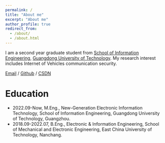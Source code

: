```yaml
---
permalink: /
title: "About me"
excerpt: "About me"
author_profile: true
redirect_from: 
  - /about/
  - /about.html
---
```


I am a second year graduate student from [School of Information Engineering](https://xxgcxy.gdut.edu.cn/), [Guangdong University of Technology](https://www.gdut.edu.cn/). My research interest includes Internet of Vehicles communication security.

[Email](mailto:1756256417@qq.com) / [Github](https://github.com/Xiaokaaa) / [CSDN](https://blog.csdn.net/qq_51348866/)


Education
======
* 2022.09-Now, M.Eng.,  New-Generation Electronic Information Technology, School of Information Engineering, Guangdong University of Technology, Guangzhou.
* 2018.09-2022.07, B.Eng., Electronic & Information Engineering, School of Mechanical and Electronic Engineering, East China University of Technology, Nanchang.

